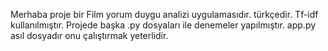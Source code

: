 Merhaba proje bir Film yorum duygu analizi uygulamasıdır. türkçedir.
Tf-idf kullanılmıştır.
Projede başka .py dosyaları ile denemeler yapılmıştır. app.py asıl dosyadır onu çalıştırmak yeterlidir.
